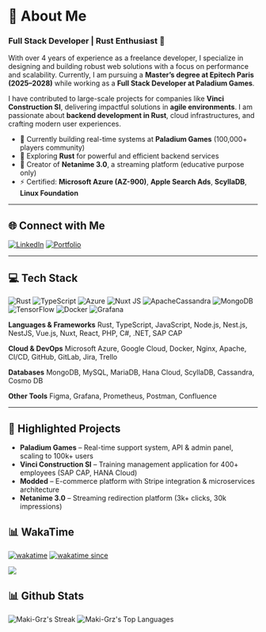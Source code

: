 # 💫 About Me

### Full Stack Developer | Rust Enthusiast 🦀

With over 4 years of experience as a freelance developer, I specialize in designing and building robust web solutions with a focus on performance and scalability. Currently, I am pursuing a **Master’s degree at Epitech Paris (2025–2028)** while working as a **Full Stack Developer at Paladium Games**.

I have contributed to large-scale projects for companies like **Vinci Construction SI**, delivering impactful solutions in **agile environments**.
I am passionate about **backend development in Rust**, cloud infrastructures, and crafting modern user experiences.

* 🔭 Currently building real-time systems at **Paladium Games** (100,000+ players community)
* 🌱 Exploring **Rust** for powerful and efficient backend services
* 💬 Creator of **Netanime 3.0**, a streaming platform (educative purpose only)
* ⚡ Certified: **Microsoft Azure (AZ-900)**, **Apple Search Ads**, **ScyllaDB**, **Linux Foundation**

---

## 🌐 Connect with Me

[![LinkedIn](https://img.shields.io/badge/LinkedIn-%230077B5.svg?logo=linkedin\&logoColor=white)](https://linkedin.com/in/Maximilien-Grzeczka)
[![Portfolio](https://img.shields.io/badge/Portfolio-%23000000.svg?logo=vercel\&logoColor=white)](https://maxgrz.fr)

---

## 💻 Tech Stack
![Rust](https://img.shields.io/badge/rust-%23000000.svg?style=for-the-badge&logo=rust&logoColor=white) ![TypeScript](https://img.shields.io/badge/typescript-%23007ACC.svg?style=for-the-badge&logo=typescript&logoColor=white) ![Azure](https://img.shields.io/badge/azure-%230072C6.svg?style=for-the-badge&logo=microsoftazure&logoColor=white) ![Nuxt JS](https://img.shields.io/badge/Nuxt-002E3B?style=for-the-badge&logo=nuxt.js&logoColor=#00DC82) ![ApacheCassandra](https://img.shields.io/badge/cassandra-%231287B1.svg?style=for-the-badge&logo=apache-cassandra&logoColor=white) ![MongoDB](https://img.shields.io/badge/MongoDB-%234ea94b.svg?style=for-the-badge&logo=mongodb&logoColor=white) ![TensorFlow](https://img.shields.io/badge/TensorFlow-%23FF6F00.svg?style=for-the-badge&logo=TensorFlow&logoColor=white) ![Docker](https://img.shields.io/badge/docker-%230db7ed.svg?style=for-the-badge&logo=docker&logoColor=white) ![Grafana](https://img.shields.io/badge/grafana-%23F46800.svg?style=for-the-badge&logo=grafana&logoColor=white)

**Languages & Frameworks**
Rust, TypeScript, JavaScript, Node.js, Nest.js, NestJS, Vue.js, Nuxt, React, PHP, C#, .NET, SAP CAP

**Cloud & DevOps**
Microsoft Azure, Google Cloud, Docker, Nginx, Apache, CI/CD, GitHub, GitLab, Jira, Trello

**Databases**
MongoDB, MySQL, MariaDB, Hana Cloud, ScyllaDB, Cassandra, Cosmo DB

**Other Tools**
Figma, Grafana, Prometheus, Postman, Confluence

---

## 🚀 Highlighted Projects

* **Paladium Games** – Real-time support system, API & admin panel, scaling to 100k+ users
* **Vinci Construction SI** – Training management application for 400+ employees (SAP CAP, HANA Cloud)
* **Modded** – E-commerce platform with Stripe integration & microservices architecture
* **Netanime 3.0** – Streaming redirection platform (3k+ clicks, 30k impressions)

## 📊 WakaTime
[![wakatime](https://wakatime.com/badge/user/39b455f3-8a5f-4c40-9246-555db483b3aa.svg)](https://wakatime.com/@39b455f3-8a5f-4c40-9246-555db483b3aa) 
[![wakatime since](https://img.shields.io/badge/since_30_june_2021-blue)](https://wakatime.com/@39b455f3-8a5f-4c40-9246-555db483b3aa)

<img src="https://wakatime.com/share/@Maki_Grz/b73106b9-9222-4fa9-88a5-4014b2c981dd.svg" />

## 📊 Github Stats

![Maki-Grz's Streak](https://github-readme-streak-stats.herokuapp.com/?user=Maki-Grz&theme=dark&hide_border=true)
![Maki-Grz's Top Languages](https://github-readme-stats.vercel.app/api/top-langs/?username=Maki-Grz&theme=dark&show_icons=true&hide_border=true&layout=compact) 
